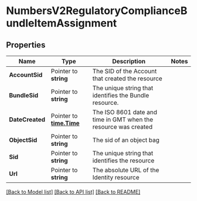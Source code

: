 # NumbersV2RegulatoryComplianceBundleItemAssignment

## Properties

Name | Type | Description | Notes
------------ | ------------- | ------------- | -------------
**AccountSid** | Pointer to **string** | The SID of the Account that created the resource |
**BundleSid** | Pointer to **string** | The unique string that identifies the Bundle resource. |
**DateCreated** | Pointer to [**time.Time**](time.Time.md) | The ISO 8601 date and time in GMT when the resource was created |
**ObjectSid** | Pointer to **string** | The sid of an object bag |
**Sid** | Pointer to **string** | The unique string that identifies the resource |
**Url** | Pointer to **string** | The absolute URL of the Identity resource |

[[Back to Model list]](../README.md#documentation-for-models) [[Back to API list]](../README.md#documentation-for-api-endpoints) [[Back to README]](../README.md)


